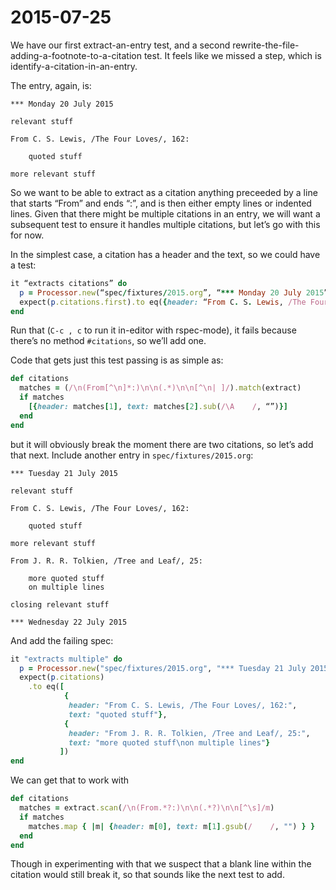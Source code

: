 # 2015-07-25

We have our first extract-an-entry test, and a second rewrite-the-file-adding-a-footnote-to-a-citation test.  It feels like we missed a step, which is identify-a-citation-in-an-entry.

The entry, again, is:

```
*** Monday 20 July 2015

relevant stuff

From C. S. Lewis, /The Four Loves/, 162:

    quoted stuff

more relevant stuff

```

So we want to be able to extract as a citation anything preceeded by a line that starts “From” and ends “:”, and is then either empty lines or indented lines.  Given that there might be multiple citations in an entry, we will want a subsequent test to ensure it handles multiple citations, but let’s go with this for now.

In the simplest case, a citation has a header and the text, so we could have a test:

```ruby
it “extracts citations” do
  p = Processor.new(“spec/fixtures/2015.org”, “*** Monday 20 July 2015”, “*** Tuesday 21 July 2015”)
  expect(p.citations.first).to eq({header: “From C. S. Lewis, /The Four Loves/, 162:”, text: “quoted stuff”})
end
```

Run that (`C-c , c` to run it in-editor with rspec-mode), it fails because there’s no method `#citations`, so we’ll add one.

Code that gets just this test passing is as simple as:

```ruby
def citations
  matches = (/\n(From[^\n]*:)\n\n(.*)\n\n[^\n| ]/).match(extract)
  if matches
    [{header: matches[1], text: matches[2].sub(/\A    /, “”)}]
  end
end
```

but it will obviously break the moment there are two citations, so let’s add that next.  Include another entry in `spec/fixtures/2015.org`:

```
*** Tuesday 21 July 2015

relevant stuff

From C. S. Lewis, /The Four Loves/, 162:

    quoted stuff

more relevant stuff

From J. R. R. Tolkien, /Tree and Leaf/, 25:

	more quoted stuff
	on multiple lines

closing relevant stuff

*** Wednesday 22 July 2015
```

And add the failing spec:

```ruby
it "extracts multiple" do
  p = Processor.new("spec/fixtures/2015.org", "*** Tuesday 21 July 2015", "*** Wednesday 22 July 2015")
  expect(p.citations)
    .to eq([
            {
             header: "From C. S. Lewis, /The Four Loves/, 162:",
             text: "quoted stuff"},
            {
             header: "From J. R. R. Tolkien, /Tree and Leaf/, 25:",
             text: "more quoted stuff\non multiple lines"}
           ])
end
```

We can get that to work with

```ruby
def citations
  matches = extract.scan(/\n(From.*?:)\n\n(.*?)\n\n[^\s]/m)
  if matches
    matches.map { |m| {header: m[0], text: m[1].gsub(/    /, "") } }
  end
end
```

Though in experimenting with that we suspect that a blank line within the citation would still break it, so that sounds like the next test to add.
